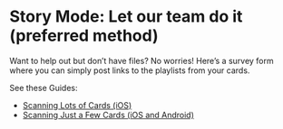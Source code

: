 # Story Mode: Let our team do it (preferred method)

Want to help out but don’t have files? No worries! Here’s a survey form where you can simply post links to the playlists from your cards.

See these Guides:
- [Scanning Lots of Cards (iOS)](../guides/scanning_lots_of_cards_ios.md)
- [Scanning Just a Few Cards (iOS and Android)](../guides/scanning_just_a_few_cards_ios_and_android.md)
